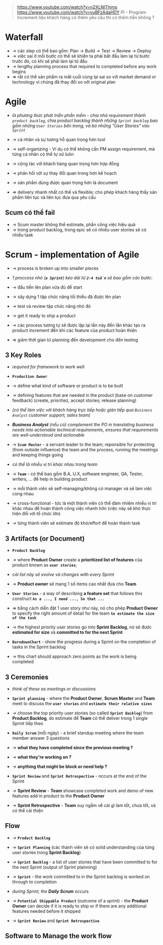 > https://www.youtube.com/watch?v=n2XLNlThjms
> https://www.youtube.com/watch?v=vuBFzAdaHDY
> PI - Program Increment
> liệu khách hàng có thêm yêu cầu thì có thêm tiền không ?

# Waterfall
* -> các step có thể bao gồm: Plan -> Build -> Test -> Review -> Deploy
* -> việc sai ở mỗi bước có thể sẽ khiển ta phải bắt đầu làm lại từ bước trước đó, có khi sẽ phải làm lại từ đầu
* -> lengthy planning process that required to completed before any work begins
* => rất có thể sản phẩm ra mắt cuối cùng lại sai so với market demand or technology vì chúng đã thay đổi so với original plan

# Agile
* _là phương thức phát triển phần mềm - chia nhỏ requirement thành `product backlog`, chia product backlog thành những `Sprint backlog` bao gồm những `User Stories` bên trong, và bỏ những "User Stories" vào `Sprint`_
* -> cá nhân và sự tương hỗ quan trọng hơn tool
* -> self-organizing - Ví dụ có thể không cần PM assign requirement, mà từng cá nhân có thể tự xử luôn
* -> cộng tác với khách hàng quan trọng hơn hợp đồng
* -> phản hồi với sự thay đổi quan trong hơn kế hoạch
* -> sản phẩm dùng được quan trọng hơn là document

* => delivery nhanh nhất có thể và flexible; cho phép khách hàng thấy sản phầm liên tục và liên tục đưa qua yêu cầu

## Scum có thể fail
* -> Scum master không thể estimate, phần công việc hiệu quả
* -> trong product backlog, trong epic sẽ có nhiều user stories sẽ có nhiều task

# Scrum - implementation of Agile
* -> process is broken up into smaller pieces

* _1 proccess nhỏ (**`a Sprint`**) kéo dài từ **`2-4 tuần`** sẽ bao gồm các bước:_
* -> đầu tiền lên plan vừa đủ để start 
* -> xây dựng 1 tập chức năng tối thiểu đã được lên plan
* -> test và review tập chức năng nhỏ đó
* -> get it ready to ship a product

* -> các process tương tự sẽ được lặp lại lần này đến lần khác tạo ra product increment đến khi các feature của product hoàn thiện
* => giảm thời gian từ planning đến development cho đến testing

## 3 Key Roles
* _required for framework to work well_

* **`Production Owner`**
* -> define what kind of software or product is to be built
* -> defining features that are needed in the product (base on customer feedback) (create, prioritiez, accept stories; release planning)
* _(có thể làm việc với khách hàng trực tiếp hoặc gián tiếp qua `Business Analyst` customer support, sales team)_
* _**Business Analyst** (nếu có) complement the PO in translating business needs into actionable technical requirements, ensures that requirements are well-understood and actionable_

* -> **`Scum Master`** - a servant leader to the team; reponsible for protecting (from outside influence) the team and the process, running the meetings and keeping things going
* _có thể là nhiều vị trí khác nhau trong team_

* -> **`Team`** - có thể bao gồm B.A, U.X, software engineer, QA, Tester, writers, ... để help in building product
* -> mỗi thành viên sẽ self-managing/không có manager và sẽ làm việc cùng nhau
* -> cross-functional - tức là một thành viên có thể đảm nhiệm nhiều vị trí khác nhau để hoàn thành công việc nhanh hớn (việc này sẽ khó thực hiện đối với tổ chức lớn)
* -> từng thành viên sẽ estimate độ khó/effort để hoàn thành task

## 3 Artifacts (or Document)
* **`Product Backlog`** 
* -> where **Product Owner** create a **prioritized list of features** của product known as **`user stories`**; 
* _cái list này sẽ evolve và changes with every Sprint_
* -> **Product owner** sẽ mang 1 số items cao nhất đưa cho **Team**

* **`User Stories`** - a way of describing **a feature set** that follows this construct **`As a ..., I need ..., So that ...`**
* => bằng cách diễn đặt 1 user story như này, nó cho phép **Product Owner** to specify the right amount of detail for the team **`to estimate the size of the task`**
* -> the highest priority user stories go into **Sprint Backlog**, nó sẽ được **estimated for size** và **committed to for the next Sprint**

* **`BurndownChart`** - show the progress during a Sprint on the completion of tasks in the Sprint backlog
* -> this chart should approach zero points as the work is being completed

## 3 Ceremonies
* _think of these as meetings or discussions_

* **`Sprint planning`** - where the **Product Owner**, **Scrum Master** and **Team** meet to discuss the **`user stories`** and **`estimate their relative sizes`**
* -> choose the top priority user stories (so called **`Sprint Backlog`**) from **Product Backlog**, do estimate để **Team** có thể deliver trong 1 single Sprint tiếp theo

* **`Daily Scrum`** (mỗi ngày) - a brief standup meeting where the team member answer 3 questions
* -> **what they have completed since the previous meeting ?**
* -> **what they're working on ?**
* -> **anything that might be block or need help ?**

* **`Sprint Review`** and **`Sprint Retrospective`** - occurs at the end of the Sprint 
* -> **Sprint Review** - **Team** showcase completed work and demo of new features add in product to the **Product Owner**
* -> **Sprint Retrospective** - **Team** suy ngẫm về cái gì làm tốt, chưa tốt, và có thể cải thiện

## Flow
* -> **`Product Backlog`**
* -> **`Sprint Planning`** (các thành viên sẽ có solid understanding của từng user stories trong **Sprint Backlog**)
* -> **`Sprint Backlog`** - a list of user stories that have been committed to for the next Sprint (output of Sprint plainning)

* -> **`Sprint`** - the work committed to in the Sprint backlog is worked on through to completion
* _during Sprint, the **Daily Scrum** occurs_

* -> **`Potential Shippable Product`** (outcome of a sprint) - the **Product Owner** can decide if it is ready to ship or if there are any additional features needed before it shipped

* -> **`Sprint Review`** and **`Sprint Retrospective`** 

## Software to Manage the work flow

